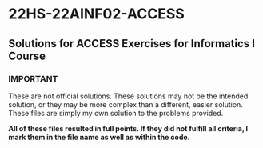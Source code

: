 # 22HS-22AINF02-ACCESS

## Solutions for ACCESS Exercises for Informatics I Course

### IMPORTANT
These are not official solutions.
These solutions may not be the intended solution, or they may be more complex than a different, easier solution.
These files are simply my own solution to the problems provided.

**All of these files resulted in full points. If they did not fulfill all criteria,
I mark them in the file name as well as within the code.**
